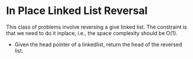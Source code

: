 # In Place Linked List Reversal

This class of problems involve reversing a give linked list. The constraint is that we need to do it inplace, i.e., the space complexity should be O(1).

- Given the head pointer of a linkedlist, return the head of the reversed list.
